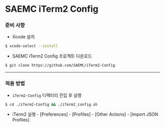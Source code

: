 # SAEMC iTerm2 Config

### 준비 사항

- Xcode 설치  
```bash
$ xcode-select --install
```

- SAEMC iTerm2 Config 프로젝트 다운로드  
```bash
$ git clone https://github.com/SAEMC/iTerm2-Config
```

---

### 적용 방법

- `iTerm2-Config` 디렉터리 진입 후 실행  
```bash
$ cd ./iTerm2-Config && ./iTerm2_config.sh
```

- iTerm2 실행 - [Preferences] - [Profiles] - [Other Actions] - [Import JSON Profiles]  

<br/>
